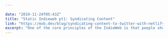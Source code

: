```yaml
---
 
date: "2019-11-24T05:43Z"
title: "Static Indieweb pt1: Syndicating Content"
link: "https://mxb.dev/blog/syndicating-content-to-twitter-with-netlify-functions/"
excerpt: "One of the core principles of the IndieWeb is that people should own their own content. Controlling how and where they publish makes users more independent from big content silos."
---
```

